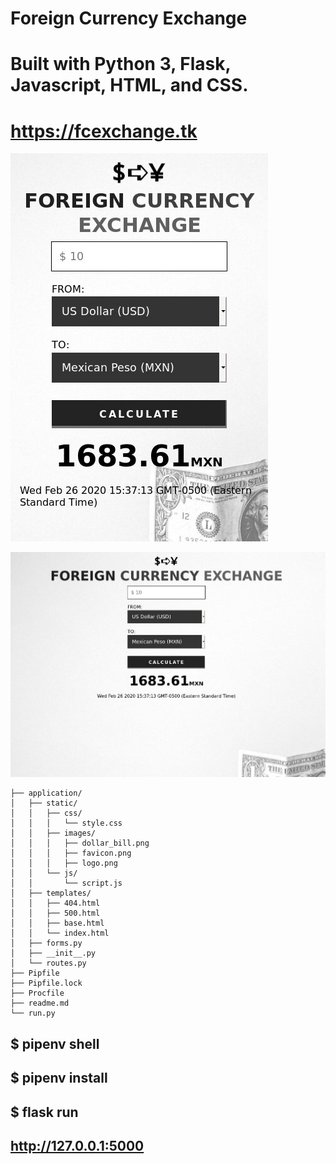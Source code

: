 # Foreign Currency Exchange

# Built with Python 3, Flask, Javascript, HTML, and CSS.

# https://fcexchange.tk

![screenshot-mobile](application/static/images/screenshot_mobile.jpg)

![screenshot](application/static/images/screenshot.jpg)

```
├── application/
│   ├── static/
│   │   ├── css/
│   │   │   └── style.css
│   │   ├── images/
│   │   │   ├── dollar_bill.png
│   │   │   ├── favicon.png
│   │   │   ├── logo.png
│   │   └── js/
│   │       └── script.js
│   ├── templates/
│   │   ├── 404.html
│   │   ├── 500.html
│   │   ├── base.html
│   │   └── index.html
│   ├── forms.py
│   ├── __init__.py
│   └── routes.py
├── Pipfile
├── Pipfile.lock
├── Procfile
├── readme.md
└── run.py
```

## $ pipenv shell

## $ pipenv install

## $ flask run

## http://127.0.0.1:5000
